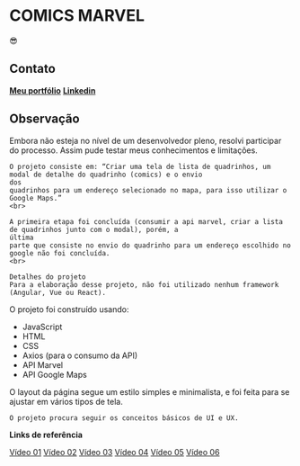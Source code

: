 <h1>COMICS MARVEL</h1> 😎

<h2>Contato</h2>
<strong><a href="https://anderson.vercel.app/" target="_blank">Meu portfólio</a></strong>
<strong><a href="https://www.linkedin.com/in/andersonsilva7/" target="_blank">Linkedin</a></strong>

<h2>Observação</h2>
<p>
    Embora não esteja no nível de um desenvolvedor pleno, resolvi participar do processo. Assim pude testar meus
    conhecimentos e limitações.
    <br>

    O projeto consiste em: “Criar uma tela de lista de quadrinhos, um modal de detalhe do quadrinho (comics) e o envio
    dos
    quadrinhos para um endereço selecionado no mapa, para isso utilizar o Google Maps.”
    <br>

    A primeira etapa foi concluída (consumir a api marvel, criar a lista de quadrinhos junto com o modal), porém, a
    última
    parte que consiste no envio do quadrinho para um endereço escolhido no google não foi concluída.
    <br>

    Detalhes do projeto
    Para a elaboração desse projeto, não foi utilizado nenhum framework (Angular, Vue ou React).
</p>

<p>O projeto foi construído usando:</p>
<ul>
    <li>JavaScript</li>
    <li>HTML</li>
    <li>CSS</li>
    <li>Axios (para o consumo da API)</li>
    <li>API Marvel</li>
    <li>API Google Maps</li>
</ul>
<p>
    O layout da página segue um estilo simples e minimalista, e foi feita para se ajustar em vários tipos de tela.
    <br>

    O projeto procura seguir os conceitos básicos de UI e UX.
</p>

<strong>
    <p>Links de referência</p>
</strong>
<a href="https://www.youtube.com/watch?v=hg66uftLsTQ" target="_blank">Vídeo 01</a>
<a href="https://www.youtube.com/watch?v=kHjnnEBVgw4" target="_blank">Vídeo 02</a>
<a href="https://www.youtube.com/watch?v=jlqgqSFIKPU" target="_blank">Vídeo 03</a>
<a href="https://www.youtube.com/watch?v=HgayBu0FSjA&list=PLfeu5i2CGb0sDdiR_RpWbH-758luP3_fj&index=2" target="_blank">Vídeo 04</a>
<a href="https://www.youtube.com/watch?v=xZhRP4_o6z4">Vídeo 05</a>
<a href="https://developer.mozilla.org/pt-BR/">Vídeo 06</a>